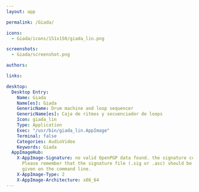 ```yaml
---
layout: app

permalink: /Giada/

icons:
  - Giada/icons/151x150/giada_lin.png

screenshots:
  - Giada/screenshot.png

authors:

links:

desktop:
  Desktop Entry:
    Name: Giada
    Name[es]: Giada
    GenericName: Drum machine and loop sequencer
    GenericName[es]: Caja de ritmos y secuenciador de loops
    Icon: giada_lin
    Type: Application
    Exec: "/usr/bin/giada_lin.AppImage"
    Terminal: false
    Categories: AudioVideo
    Keywords: Giada
  AppImageHub:
    X-AppImage-Signature: no valid OpenPGP data found. the signature could not be verified.
      Please remember that the signature file (.sig or .asc) should be the first file
      given on the command line.
    X-AppImage-Type: 2
    X-AppImage-Architecture: x86_64
---
```


